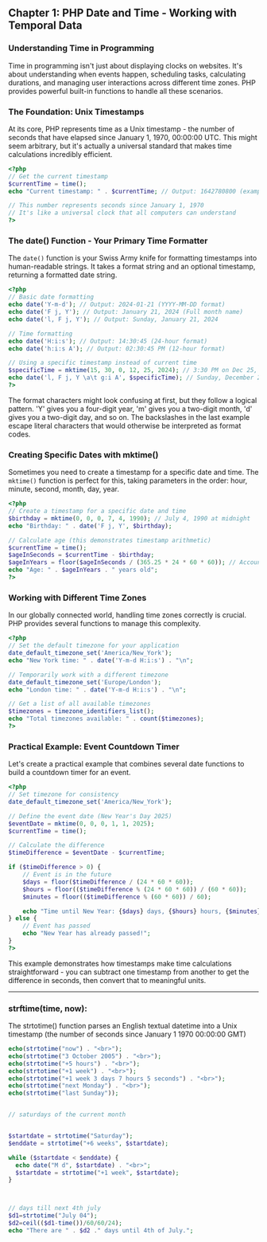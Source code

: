 ## Chapter 1: PHP Date and Time - Working with Temporal Data

### Understanding Time in Programming

Time in programming isn't just about displaying clocks on websites. It's about understanding when events happen, scheduling tasks, calculating durations, and managing user interactions across different time zones. PHP provides powerful built-in functions to handle all these scenarios.

### The Foundation: Unix Timestamps

At its core, PHP represents time as a Unix timestamp - the number of seconds that have elapsed since January 1, 1970, 00:00:00 UTC. This might seem arbitrary, but it's actually a universal standard that makes time calculations incredibly efficient.

```php
<?php
// Get the current timestamp
$currentTime = time();
echo "Current timestamp: " . $currentTime; // Output: 1642780800 (example)

// This number represents seconds since January 1, 1970
// It's like a universal clock that all computers can understand
?>
```

### The date() Function - Your Primary Time Formatter

The `date()` function is your Swiss Army knife for formatting timestamps into human-readable strings. It takes a format string and an optional timestamp, returning a formatted date string.

```php
<?php
// Basic date formatting
echo date('Y-m-d'); // Output: 2024-01-21 (YYYY-MM-DD format)
echo date('F j, Y'); // Output: January 21, 2024 (Full month name)
echo date('l, F j, Y'); // Output: Sunday, January 21, 2024

// Time formatting
echo date('H:i:s'); // Output: 14:30:45 (24-hour format)
echo date('h:i:s A'); // Output: 02:30:45 PM (12-hour format)

// Using a specific timestamp instead of current time
$specificTime = mktime(15, 30, 0, 12, 25, 2024); // 3:30 PM on Dec 25, 2024
echo date('l, F j, Y \a\t g:i A', $specificTime); // Sunday, December 25, 2024 at 3:30 PM
?>
```

The format characters might look confusing at first, but they follow a logical pattern. 'Y' gives you a four-digit year, 'm' gives you a two-digit month, 'd' gives you a two-digit day, and so on. The backslashes in the last example escape literal characters that would otherwise be interpreted as format codes.

### Creating Specific Dates with mktime()

Sometimes you need to create a timestamp for a specific date and time. The `mktime()` function is perfect for this, taking parameters in the order: hour, minute, second, month, day, year.

```php
<?php
// Create a timestamp for a specific date and time
$birthday = mktime(0, 0, 0, 7, 4, 1990); // July 4, 1990 at midnight
echo "Birthday: " . date('F j, Y', $birthday);

// Calculate age (this demonstrates timestamp arithmetic)
$currentTime = time();
$ageInSeconds = $currentTime - $birthday;
$ageInYears = floor($ageInSeconds / (365.25 * 24 * 60 * 60)); // Account for leap years
echo "Age: " . $ageInYears . " years old";
?>
```

### Working with Different Time Zones

In our globally connected world, handling time zones correctly is crucial. PHP provides several functions to manage this complexity.

```php
<?php
// Set the default timezone for your application
date_default_timezone_set('America/New_York');
echo "New York time: " . date('Y-m-d H:i:s') . "\n";

// Temporarily work with a different timezone
date_default_timezone_set('Europe/London');
echo "London time: " . date('Y-m-d H:i:s') . "\n";

// Get a list of all available timezones
$timezones = timezone_identifiers_list();
echo "Total timezones available: " . count($timezones);
?>
```

### Practical Example: Event Countdown Timer

Let's create a practical example that combines several date functions to build a countdown timer for an event.

```php
<?php
// Set timezone for consistency
date_default_timezone_set('America/New_York');

// Define the event date (New Year's Day 2025)
$eventDate = mktime(0, 0, 0, 1, 1, 2025);
$currentTime = time();

// Calculate the difference
$timeDifference = $eventDate - $currentTime;

if ($timeDifference > 0) {
    // Event is in the future
    $days = floor($timeDifference / (24 * 60 * 60));
    $hours = floor(($timeDifference % (24 * 60 * 60)) / (60 * 60));
    $minutes = floor(($timeDifference % (60 * 60)) / 60);

    echo "Time until New Year: {$days} days, {$hours} hours, {$minutes} minutes";
} else {
    // Event has passed
    echo "New Year has already passed!";
}
?>
```

This example demonstrates how timestamps make time calculations straightforward - you can subtract one timestamp from another to get the difference in seconds, then convert that to meaningful units.

---

### strftime(time, now):

The strtotime() function parses an English textual datetime into a Unix timestamp (the number of seconds since January 1 1970 00:00:00 GMT)

```php
echo(strtotime("now") . "<br>");
echo(strtotime("3 October 2005") . "<br>");
echo(strtotime("+5 hours") . "<br>");
echo(strtotime("+1 week") . "<br>");
echo(strtotime("+1 week 3 days 7 hours 5 seconds") . "<br>");
echo(strtotime("next Monday") . "<br>");
echo(strtotime("last Sunday"));


// saturdays of the current month


$startdate = strtotime("Saturday");
$enddate = strtotime("+6 weeks", $startdate);

while ($startdate < $enddate) {
  echo date("M d", $startdate) . "<br>";
  $startdate = strtotime("+1 week", $startdate);
}



// days till next 4th july
$d1=strtotime("July 04");
$d2=ceil(($d1-time())/60/60/24);
echo "There are " . $d2 ." days until 4th of July.";

```
